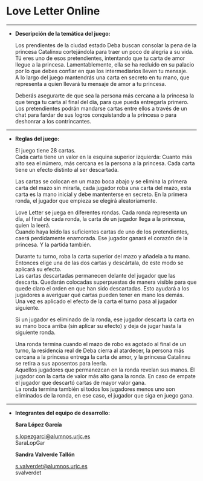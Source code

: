 # Love Letter Online

---
* **Descripción de la temática del juego:**  

  Los prendientes de la ciudad estado Deba buscan consolar la pena de la princesa Catalinxu cortejándola para traer un poco de alegría a su vida.  
  Tú eres uno de esos pretendientes, intentando que tu carta de amor llegue a la princesa. Lamentablemente, ella se ha recluido en su palacio por lo que debes confiar en que los intermediarios lleven tu mensaje.  
  A lo largo del juego mantendrás una carta en secreto en tu mano, que representa a quien llevará tu mensaje de amor a tu princesa.  
  
  Deberás asegurarte de que sea la persona más cercana a la princesa la que tenga tu carta al final del día, para que pueda entregarla primero.  
  Los pretendientes podrán mandarse cartas entre ellos a través de un chat para fardar de sus logros conquistando a la princesa o para deshonrar a los contrincantes.
    
---
  * **Reglas del juego:**    
     
     El juego tiene 28 cartas.  
     Cada carta tiene un valor en la esquina superior izquierda: Cuanto más alto sea el número, más cercana es la persona a la princesa. Cada carta tiene un efecto distinto al ser descartada.   
     
     Las cartas se colocan en un mazo boca abajo y se elimina la primera carta del mazo sin mirarla, cada jugador roba una carta del mazo, esta carta es la mano inicial y debe mantenterse en secreto. En la primera ronda, el jugador que empieza se elegirá aleatoriamente.  
       
     Love Letter se juega en diferentes rondas. Cada ronda representa un día, al final de cada ronda, la carta de un jugador llega a la princesa, quien la leerá.  
     Cuando haya leido las suficientes cartas de uno de los pretendientes, caerá perdidamente enamorada. Ese jugador ganará el corazón de la princesa. Y la partida también.    
     
     Durante tu turno, roba la carta superior del mazo y añadela a tu mano. Entonces elige una de las dos cartas y descártala, de este modo se aplicará su efecto.  
     Las cartas descartadas permanecen delante del jugador que las descarta. Quedarán colocadas superpuestas de manera visible para que quede claro el orden en que han sido descartadas. Esto ayudará a los jugadores a averiguar qué cartas pueden tener en mano los demás.  
     Una vez es aplicado el efecto de la carta el turno pasa al jugador siguiente.  
     
     Si un jugador es eliminado de la ronda, ese jugador descarta la carta en su mano boca arriba (sin aplicar su efecto) y deja de jugar hasta la siguiente ronda.    
       
     Una ronda termina cuando el mazo de robo es agotado al final de un turno, la residencia real de Deba cierra al atardecer, la persona más cercana a la princesa entrega la carta de amor, y la princesa Catalinxu se retira a sus aposentos para leerla.  
     Aquellos jugadores que permanezcan en la ronda revelan sus manos. El jugador con la carta de valor más alto gana la ronda. En caso de empate el jugador que descartó cartas de mayor valor gana.  
     La ronda termina también si todos los jugadores menos uno son eliminados de la ronda, en ese caso, el jugador que siga en juego gana.
       
---
* **Integrantes del equipo de desarrollo:**

    **Sara López García**
    
    s.lopezgarci@alumnos.urjc.es  
    SaraLopGar   
      
    **Sandra Valverde Tallón**
    
    s.valverdet@alumnos.urjc.es  
    svalverdet
